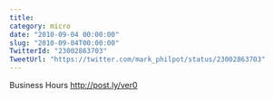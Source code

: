 ```yaml
---
title: 
category: micro
date: "2010-09-04 00:00:00"
slug: "2010-09-04T00:00:00"
TwitterId: "23002863703"
TweetUrl: "https://twitter.com/mark_philpot/status/23002863703"
---
```


Business Hours http://post.ly/ver0

